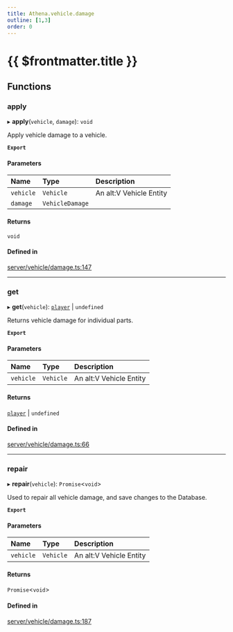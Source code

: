 ```yaml
---
title: Athena.vehicle.damage
outline: [1,3]
order: 0
---
```


# {{ $frontmatter.title }}


## Functions

### apply

▸ **apply**(`vehicle`, `damage`): `void`

Apply vehicle damage to a vehicle.

**`Export`**

#### Parameters

| Name | Type | Description |
| :------ | :------ | :------ |
| `vehicle` | `Vehicle` | An alt:V Vehicle Entity |
| `damage` | `VehicleDamage` |  |

#### Returns

`void`

#### Defined in

[server/vehicle/damage.ts:147](https://github.com/Stuyk/altv-athena/blob/9c488f0/src/core/server/vehicle/damage.ts#L147)

___

### get

▸ **get**(`vehicle`): [`player`](server_config.md#player) \| `undefined`

Returns vehicle damage for individual parts.

**`Export`**

#### Parameters

| Name | Type | Description |
| :------ | :------ | :------ |
| `vehicle` | `Vehicle` | An alt:V Vehicle Entity |

#### Returns

[`player`](server_config.md#player) \| `undefined`

#### Defined in

[server/vehicle/damage.ts:66](https://github.com/Stuyk/altv-athena/blob/9c488f0/src/core/server/vehicle/damage.ts#L66)

___

### repair

▸ **repair**(`vehicle`): `Promise`<`void`\>

Used to repair all vehicle damage, and save changes to the Database.

**`Export`**

#### Parameters

| Name | Type | Description |
| :------ | :------ | :------ |
| `vehicle` | `Vehicle` | An alt:V Vehicle Entity |

#### Returns

`Promise`<`void`\>

#### Defined in

[server/vehicle/damage.ts:187](https://github.com/Stuyk/altv-athena/blob/9c488f0/src/core/server/vehicle/damage.ts#L187)

